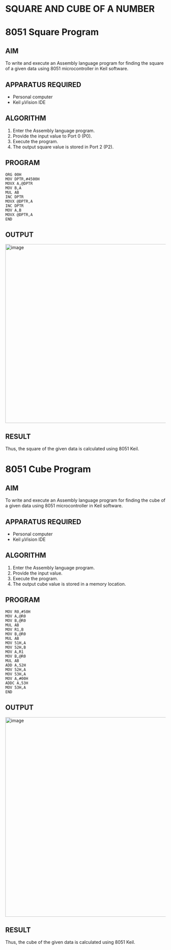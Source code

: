 # SQUARE AND CUBE OF A NUMBER
# 8051 Square  Program

## AIM
To write and execute an Assembly language program for finding the square of a given data using 8051 microcontroller in Keil software.

## APPARATUS REQUIRED
- Personal computer
- Keil μVision IDE

## ALGORITHM
1. Enter the Assembly language program.
2. Provide the input value to Port 0 (P0).
3. Execute the program.
4. The output square value is stored in Port 2 (P2).

## PROGRAM
```
ORG 00H
MOV DPTR,#4500H
MOVX A,@DPTR
MOV B,A
MUL AB
INC DPTR
MOVX @DPTR,A
INC DPTR
MOV A,B
MOVX @DPTR,A
END
```

## OUTPUT
<img width="1598" height="562" alt="image" src="https://github.com/user-attachments/assets/dffebe71-7eae-42f1-9b2b-58657c77b80c" />




## RESULT
Thus, the square of the given data is calculated using 8051 Keil.

# 8051 Cube  Program

## AIM
To write and execute an Assembly language program for finding the cube of a given data using 8051 microcontroller in Keil software.

## APPARATUS REQUIRED
- Personal computer
- Keil μVision IDE

## ALGORITHM
1. Enter the Assembly language program.
2. Provide the input value.
3. Execute the program.
4. The output cube value is stored in a memory location.

## PROGRAM
```
MOV R0,#50H
MOV A,@R0
MOV B,@R0
MUL AB
MOV R1,B
MOV B,@R0
MUL AB
MOV 51H,A
MOV 52H,B
MOV A,R1
MOV B,@R0
MUL AB
ADD A,52H
MOV 52H,A
MOV 53H,A
MOV A,#00H
ADDC A,53H
MOV 53H,A
END
```


## OUTPUT
<img width="1523" height="627" alt="image" src="https://github.com/user-attachments/assets/cb9a0ae9-f8eb-4bc4-9083-235b779da5ad" />



## RESULT
Thus, the cube of the given data is calculated using 8051 Keil.
